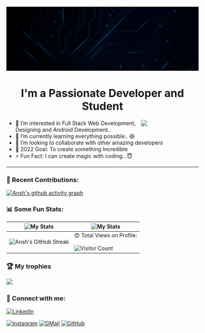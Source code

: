 ![Header](./github-header-image.gif)

<h1 align="center">I'm a Passionate Developer and Student</h1> 
<img src="https://media.giphy.com/media/RbDKaczqWovIugyJmW/giphy.gif" width="30%" align="right">

- 👀 I’m interested in Full Stack Web Development, Designing and Android Development..
- 🌱 I’m currently learning everything possible.. 😄
- 💞️ I’m looking to collaborate with other amazing developers
- 🥅 2022 Goal: To create something Incredible
- ⚡ Fun Fact: I can create magic with coding...😇




---

### 🧾 Recent Contributions:
[![Ansh's github activity graph](https://activity-graph.herokuapp.com/graph?username=aron-ansh&theme=react-dark)](https://github.com/aron-ansh/)

### 📊 Some Fun Stats:
| ![My Stats](https://github-readme-stats.vercel.app/api?username=aron-ansh&theme=midnight-purple) | ![My Stats](https://github-readme-stats.vercel.app/api/top-langs/?username=aron-ansh&theme=midnight-purple) |
| --- | --- |
| ![Ansh's GitHub Streak](https://github-readme-streak-stats.herokuapp.com/?user=aron-ansh&theme=vision-friendly-dark) | 😍 Total Views on Profile:<br><br> ![Visitor Count](https://profile-counter.glitch.me/aron-ansh/count.svg) |


### 🏆 My trophies

<img height="180" src="https://github-profile-trophy.vercel.app/?username=aron-ansh&column=8&theme=algolia&no-frame=true"/>


<!---### 🎬 Watch animated commit:
![](./profile-3d-contrib/profile-gitblock.svg)-->


### 🤝 Connect with me:

[![LinkedIn](https://img.shields.io/badge/LinkedIn-0077B5?style=for-the-badge&logo=linkedin&logoColor=white)](https://www.linkedin.com/in/ansh-kumar-0a00ab1b7)
<!---[![Twitter](https://img.shields.io/badge/Twitter-1DA1F2?style=for-the-badge&logo=twitter&logoColor=white)](https://twitter.com/xxxxx)-->
<!--[![Discord](https://img.shields.io/badge/Discord-7289DA?style=for-the-badge&logo=discord&logoColor=white)](https://discordapp.com/users/xxxxxxx)-->
<!--[![Telegram](https://img.shields.io/badge/Telegram-2CA5E0?style=for-the-badge&logo=telegram&logoColor=white)](https://t.me/xxxxxx)-->
[![Instagram](https://img.shields.io/badge/Instagram-E4405F?style=for-the-badge&logo=instagram&logoColor=white)](https://www.instagram.com/aron_ansh/)
[![GMail](https://img.shields.io/badge/Gmail-D14836?style=for-the-badge&logo=gmail&logoColor=white)](mailto:anshkr314@gmail.com)
[![GitHub](https://img.shields.io/badge/GitHub-100000?style=for-the-badge&logo=github&logoColor=white)](https://github.com/aron-ansh)
